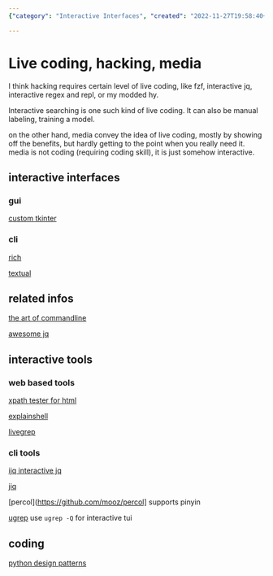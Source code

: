 ```yaml
---
{"category": "Interactive Interfaces", "created": "2022-11-27T19:58:40+08:00", "date": "2022-11-27 19:58:40", "description": "This article covers interactive interfaces, focusing on GUIs built with CustomTkinter and CLI tools such as Rich and Textual. It also provides resources for mastering command lines, XPath testing, shell commands, and implementing design patterns in Python, along with live searching techniques.", "modified": "2022-11-28T12:30:18+08:00", "tags": ["interactive_interfaces", "GUIs", "CustomTkinter", "CLI_tools", "Rich", "Textual", "command_lines"], "title": "Mastering Interactive Interfaces And Guis With Python"}

---
```


# Live coding, hacking, media

I think hacking requires certain level of live coding, like fzf, interactive jq, interactive regex and repl, or my modded hy.

Interactive searching is one such kind of live coding. It can also be manual labeling, training a model.

on the other hand, media convey the idea of live coding, mostly by showing off the benefits, but hardly getting to the point when you really need it. media is not coding (requiring coding skill), it is just somehow interactive.

## interactive interfaces

### gui

[custom tkinter](https://github.com/TomSchimansky/CustomTkinter)

### cli

[rich](https://github.com/textualize/rich)

[textual](https://github.com/textualize/textual)

## related infos

[the art of commandline](https://github.com/jlevy/the-art-of-command-line)

[awesome jq](https://github.com/fiatjaf/awesome-jq)

## interactive tools

### web based tools

[xpath tester for html](http://xpather.com)

[explainshell](https://explainshell.com/)

[livegrep](https://github.com/livegrep/livegrep)

### cli tools

[ijq interactive jq](https://sr.ht/~gpanders/ijq/)

[jiq](https://github.com/fiatjaf/jiq)

[percol](https://github.com/mooz/percol] supports pinyin

[ugrep](https://github.com/Genivia/ugrep) use `ugrep -Q` for interactive tui

## coding

[python design patterns](https://github.com/faif/python-patterns)
